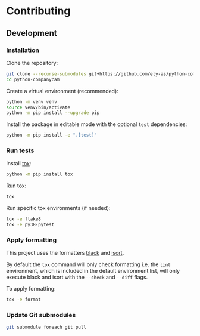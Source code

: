 # Contributing

## Development

### Installation

Clone the repository:
```sh
git clone --recurse-submodules git+https://github.com/ely-as/python-companycam
cd python-companycam
```

Create a virtual environment (recommended):
```sh
python -m venv venv
source venv/bin/activate
python -m pip install --upgrade pip
```

Install the package in editable mode with the optional `test` dependencies:
```sh
python -m pip install -e ".[test]"
```

### Run tests

Install [tox](https://tox.wiki/en/latest/):
```sh
python -m pip install tox
```

Run tox:
```sh
tox
```

Run specific tox environments (if needed):
```sh
tox -e flake8
tox -e py38-pytest
```

### Apply formatting

This project uses the formatters [black](https://github.com/psf/black) and
[isort](https://pycqa.github.io/isort/).

By default the `tox` command will only check formatting i.e. the `lint` environment,
which is included in the default environment list, will only execute black and isort
with the `--check` and `--diff` flags.

To apply formatting:
```sh
tox -e format
```

### Update Git submodules

```sh
git submodule foreach git pull
```
